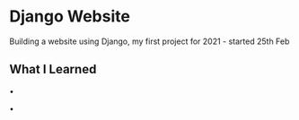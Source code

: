 # Django Website
Building a website using Django, my first project for 2021 - started 25th Feb

## What I Learned

•

•
